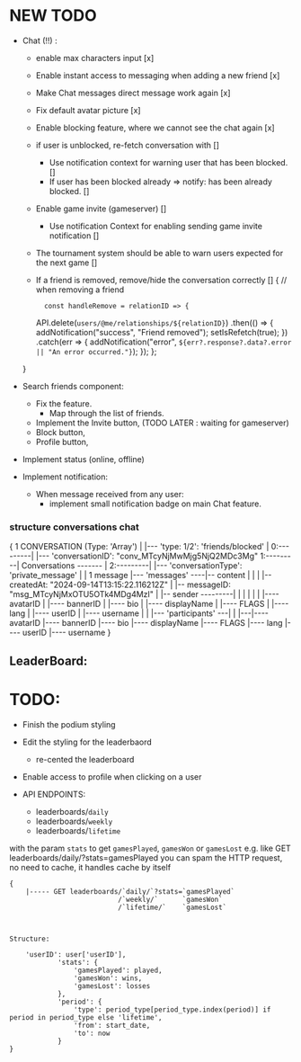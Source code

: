 # NEW TODO

- Chat (!!) :
	- enable max characters input [x]
	- Enable instant access to messaging when adding a new friend [x]
	- Make Chat messages direct message work again [x]
	- Fix default avatar picture [x]
	- Enable blocking feature, where we cannot see the chat again [x]
	- if user is unblocked, re-fetch conversation with <targetuser> []
		- Use notification context for warning user that <targetuser> has been blocked. []
		- If user has been blocked already => notify: <targetuser> has been already blocked. []
	- Enable game invite (gameserver) []
		- Use notification Context for enabling sending game invite notification []
	- The tournament system should be able to warn users expected for the next game []
	- If a friend is removed, remove/hide the conversation correctly []
	{
		// when removing a friend

			const handleRemove = relationID => {
		API.delete(`users/@me/relationships/${relationID}`)
			.then(() => {
				addNotification("success", "Friend removed");
				setIsRefetch(true);
			})
			.catch(err => {
				addNotification("error", `${err?.response?.data?.error || "An error occurred."}`);
			});
	};


	}

- Search friends component:
	- Fix the feature.
		- Map through the list of friends.
	- Implement the Invite button, (TODO LATER : waiting for gameserver)
	- Block button,
	- Profile button,

- Implement status (online, offline)

- Implement notification:
	- When message received from any user:
		- implement small notification badge on main Chat feature.

### structure conversations chat

{
									1 CONVERSATION (Type: 'Array')
									   |
									   |--- 'type: 1/2': 'friends/blocked'
									   |
	0:---------|                       |--- 'conversationID': "conv_MTcyNjMwMjg5NjQ2MDc3Mg"
	1:---------| Conversations ------- |
	2:---------|                       |--- 'conversationType': 'private_message'
	                                   |
									   |                  1 message
									   |--- 'messages' ----|-- content
								       |                   |
								       |                   |-- createdAt: "2024-09-14T13:15:22.116212Z"
								       |                   |-- messageID: "msg_MTcyNjMxOTU5OTk4MDg4MzI"
								       |                   |-- sender ---------|
								       |				                       |
								       |									   |
								       |									   |---- avatarID
								       |									   |---- bannerID
								       |									   |---- bio
								       |									   |---- displayName
								       |									   |---- FLAGS
								       |									   |---- lang
								       |									   |---- userID
								       |									   |---- username
									   |
									   |
									   |--- 'participants' ---|
									                          |
															  |---|---- avatarID
								        						  |---- bannerID
								        					      |---- bio
								        					      |---- displayName
								        					      |---- FLAGS
								        						  |---- lang
								        						  |---- userID
								        						  |---- username
}




## LeaderBoard:

# TODO:

- Finish the podium styling
- Edit the styling for the leaderbaord
	- re-cented the leaderboard
- Enable access to profile when clicking on a user

- API ENDPOINTS:
	- leaderboards/`daily`
	- leaderboards/`weekly`
	- leaderboards/`lifetime`

with the param `stats` to get `gamesPlayed`, `gamesWon` or `gamesLost`
e.g. like GET leaderboards/daily/?stats=gamesPlayed
you can spam the HTTP request, no need to cache, it handles cache by itself

```
{
	|----- GET leaderboards/`daily/`?stats=`gamesPlayed`
						   /`weekly/`      `gamesWon`
						   /`lifetime/`    `gamesLost`



Structure:

	'userID': user['userID'],
			'stats': {
				'gamesPlayed': played,
				'gamesWon': wins,
				'gamesLost': losses
			},
			'period': {
				'type': period_type[period_type.index(period)] if period in period_type else 'lifetime',
				'from': start_date,
				'to': now
			}
}
```
